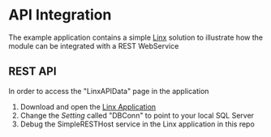 # API Integration
The example application contains a simple [Linx](https://linx.software) solution to illustrate how the module can be integrated with a REST WebService

## REST API
In order to access the "LinxAPIData" page in the application

1. Download and open the [Linx Application](Linx/SSPaging.zip)
2. Change the *Setting* called "DBConn" to point to your local SQL Server
3. Debug the SimpleRESTHost service in the Linx application in this repo